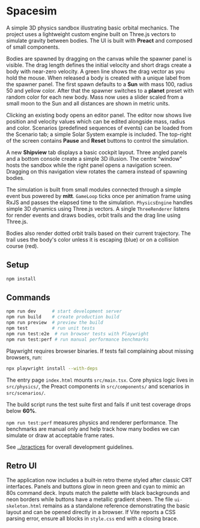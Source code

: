 # Spacesim

A simple 3D physics sandbox illustrating basic orbital mechanics. The project uses a lightweight custom engine built on Three.js vectors to simulate gravity between bodies. The UI is built with **Preact** and composed of small components.

Bodies are spawned by dragging on the canvas while the spawner panel is visible. The drag length defines the initial velocity and short drags create a body with near-zero velocity. A green line shows the drag vector as you hold the mouse. When released a body is created with a unique label from the spawner panel. The first spawn defaults to a **Sun** with mass 100, radius 50 and yellow color. After that the spawner switches to a **planet** preset with random color for each new body. Mass now uses a slider scaled from a small moon to the Sun and all distances are shown in metric units.

Clicking an existing body opens an editor panel. The editor now shows live position and velocity values which can be edited alongside mass, radius and color. Scenarios (predefined sequences of events) can be loaded from the Scenario tab; a simple Solar System example is included. The top-right of the screen contains **Pause** and **Reset** buttons to control the simulation.

A new **Shipview** tab displays a basic cockpit layout. Three angled panels and
a bottom console create a simple 3D illusion. The centre "window" hosts the
sandbox while the right panel opens a navigation screen. Dragging on this
navigation view rotates the camera instead of spawning bodies.

The simulation is built from small modules connected through a simple event bus powered by **mitt**. `GameLoop` ticks once per animation frame using RxJS and passes the elapsed time to the simulation. `PhysicsEngine` handles simple 3D dynamics using Three.js vectors. A single `ThreeRenderer` listens for render events and draws bodies, orbit trails and the drag line using Three.js.

Bodies also render dotted orbit trails based on their current trajectory. The trail uses the body's color unless it is escaping (blue) or on a collision course (red).

## Setup
```bash
npm install
```

## Commands
```bash
npm run dev      # start development server
npm run build    # create production build
npm run preview  # preview the build
npm test         # run unit tests
npm run test:e2e  # run browser tests with Playwright
npm run test:perf # run manual performance benchmarks
```

Playwright requires browser binaries. If tests fail complaining about missing browsers, run:
```bash
npx playwright install --with-deps
```

The entry page `index.html` mounts `src/main.tsx`. Core physics logic lives in `src/physics/`, the Preact components in `src/components/` and scenarios in `src/scenarios/`.

The build script runs the test suite first and fails if unit test coverage drops below **60%**.

`npm run test:perf` measures physics and renderer performance. The benchmarks are manual only and help track how many bodies we can simulate or draw at acceptable frame rates.

See [../practices](../practices) for overall development guidelines.

## Retro UI

The application now includes a built‑in retro theme styled after classic
CRT interfaces. Panels and buttons glow in neon green and cyan to mimic an
80s command deck. Inputs match the palette with black backgrounds and neon
borders while buttons have a metallic gradient sheen. The file
`ui-skeleton.html` remains as a standalone reference demonstrating the
basic layout and can be opened directly in a browser. If Vite reports a
CSS parsing error, ensure all blocks in `style.css` end with a closing
brace.
